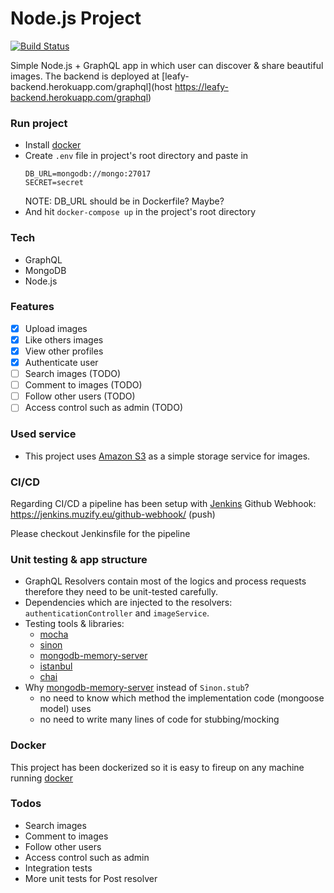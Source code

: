 # Node.js Project

[![Build Status](https://jenkins.muzify.eu/buildStatus/icon?job=wallpaper-nodejs)](https://jenkins.muzify.eu/job/wallpaper-nodejs/)

Simple Node.js + GraphQL app in which user can discover & share beautiful images.
The backend is deployed at [leafy-backend.herokuapp.com/graphql](host
https://leafy-backend.herokuapp.com/graphql)
 
### Run project
 - Install [docker](https://www.docker.com/)
 - Create `.env` file in project's root directory and paste in
    ```
    DB_URL=mongodb://mongo:27017
    SECRET=secret
    ```
    NOTE: DB_URL should be in Dockerfile? Maybe?
 - And hit `docker-compose up` in the project's root directory
 
### Tech
  - GraphQL
  - MongoDB
  - Node.js
 
### Features
- [x] Upload images
- [x] Like others images
- [x] View other profiles
- [x] Authenticate user
- [ ] Search images (TODO)
- [ ] Comment to images (TODO)
- [ ] Follow other users (TODO)
- [ ] Access control such as admin (TODO)
 
### Used service
  - This project uses [Amazon S3](https://aws.amazon.com/s3/) as a simple storage service for images.
 
### CI/CD
Regarding CI/CD a pipeline has been setup with [Jenkins](https://jenkins.muzify.eu)
Github Webhook: https://jenkins.muzify.eu/github-webhook/ (push)

Please checkout Jenkinsfile for the pipeline

### Unit testing & app structure
  - GraphQL Resolvers contain most of the logics and process requests therefore they need to be unit-tested carefully.
  - Dependencies which are injected to the resolvers: `authenticationController` and `imageService`.
  - Testing tools & libraries: 
    - [mocha](https://mochajs.org/)
    - [sinon](https://sinonjs.org/)
    - [mongodb-memory-server](https://www.chaijs.com/)
    - [istanbul](https://istanbul.js.org/)
    - [chai](https://www.chaijs.com/)
  - Why [mongodb-memory-server](https://www.chaijs.com/) instead of `Sinon.stub`?
    - no need to know which method the implementation code (mongoose model) uses
    - no need to write many lines of code for stubbing/mocking

### Docker
This project has been dockerized so it is easy to fireup on any machine running [docker](https://docker.com)

### Todos
  -  Search images
  - Comment to images
  - Follow other users
  - Access control such as admin
  - Integration tests
  - More unit tests for Post resolver

